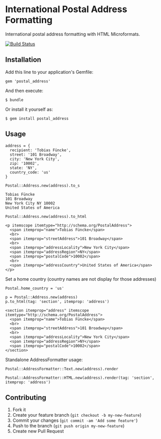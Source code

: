 # International Postal Address Formatting 

International postal address formatting with HTML Microformats.

[![Build Status](https://travis-ci.org/max-power/postal_address.png)](https://travis-ci.org/max-power/postal_address)

## Installation

Add this line to your application's Gemfile:

    gem 'postal_address'

And then execute:

    $ bundle

Or install it yourself as:

    $ gem install postal_address

## Usage

    address = {
      recipient: 'Tobias Füncke', 
      street: '101 Broadway', 
      city: 'New York City', 
      zip: '10002', 
      state: 'NY', 
      country_code: 'us'
    }

    Postal::Address.new(address).to_s
     
    Tobias Füncke
    101 Broadway
    New York City NY 10002
    United States of America
      
    Postal::Address.new(address).to_html
    
    <p itemscope itemtype="http://schema.org/PostalAddress">
      <span itemprop="name">Tobias Füncke</span>
      <br>
      <span itemprop="streetAddress">101 Broadway</span>
      <br>
      <span itemprop="addressLocality">New York City</span>
      <span itemprop="addressRegion">NY</span>
      <span itemprop="postalCode">10002</span>
      <br>
      <span itemprop="addressCountry">United States of America</span>
    </p>
    
    
Set a home country (country names are not display for those addresses)

    Postal.home_country = 'us'
    
    p = Postal::Address.new(address)
    p.to_html(tag: 'section', itemprop: 'address')

    <section itemprop="address" itemscope itemtype="http://schema.org/PostalAddress">
      <span itemprop="name">Tobias Füncke</span>
      <br>
      <span itemprop="streetAddress">101 Broadway</span>
      <br>
      <span itemprop="addressLocality">New York City</span>
      <span itemprop="addressRegion">NY</span>
      <span itemprop="postalCode">10002</span>
    </section>
    
    
Standalone AddressFormatter usage:

    Postal::AddressFormatter::Text.new(address).render
    
    Postal::AddressFormatter::HTML.new(address).render(tag: 'section', itemprop: 'address')


## Contributing

1. Fork it
2. Create your feature branch (`git checkout -b my-new-feature`)
3. Commit your changes (`git commit -am 'Add some feature'`)
4. Push to the branch (`git push origin my-new-feature`)
5. Create new Pull Request
